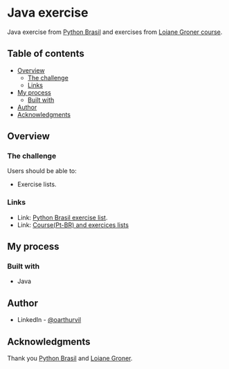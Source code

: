 # Java exercise
Java exercise from [Python Brasil](https://wiki.python.org.br/PythonBrasil) and exercises from [Loiane Groner course](https://loiane.training/curso/java-basico).

## Table of contents

- [Overview](#overview)
  - [The challenge](#the-challenge)
  - [Links](#links)
- [My process](#my-process)
  - [Built with](#built-with)
- [Author](#author)
- [Acknowledgments](#acknowledgments)

## Overview

### The challenge

Users should be able to:

- Exercise lists.


### Links

- Link: [Python Brasil exercise list](https://wiki.python.org.br/ListaDeExercicios).
- Link: [Course(Pt-BR) and exercices lists](https://github.com/loiane/curso-java-basico)


## My process

### Built with

- Java


## Author

- LinkedIn - [@oarthurvil](www.linkedin.com/in/oarthurvil)


## Acknowledgments

Thank you [Python Brasil](https://wiki.python.org.br/PythonBrasil) and [Loiane Groner](https://github.com/loiane).
